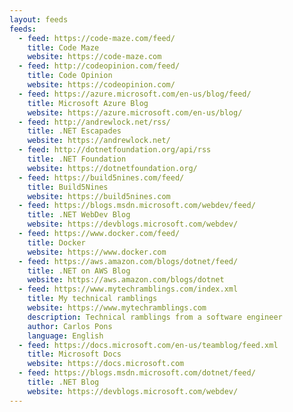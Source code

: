 ```yaml
---
layout: feeds
feeds:
  - feed: https://code-maze.com/feed/
    title: Code Maze
    website: https://code-maze.com
  - feed: http://codeopinion.com/feed/
    title: Code Opinion
    website: https://codeopinion.com/
  - feed: https://azure.microsoft.com/en-us/blog/feed/
    title: Microsoft Azure Blog
    website: https://azure.microsoft.com/en-us/blog/
  - feed: http://andrewlock.net/rss/
    title: .NET Escapades
    website: https://andrewlock.net/
  - feed: http://dotnetfoundation.org/api/rss
    title: .NET Foundation
    website: https://dotnetfoundation.org/
  - feed: https://build5nines.com/feed/
    title: Build5Nines
    website: https://build5nines.com
  - feed: https://blogs.msdn.microsoft.com/webdev/feed/
    title: .NET WebDev Blog
    website: https://devblogs.microsoft.com/webdev/
  - feed: https://www.docker.com/feed/
    title: Docker
    website: https://www.docker.com
  - feed: https://aws.amazon.com/blogs/dotnet/feed/
    title: .NET on AWS Blog
    website: https://aws.amazon.com/blogs/dotnet
  - feed: https://www.mytechramblings.com/index.xml
    title: My technical ramblings
    website: https://www.mytechramblings.com
    description: Technical ramblings from a software engineer
    author: Carlos Pons
    language: English
  - feed: https://docs.microsoft.com/en-us/teamblog/feed.xml
    title: Microsoft Docs
    website: https://docs.microsoft.com
  - feed: https://blogs.msdn.microsoft.com/dotnet/feed/
    title: .NET Blog
    website: https://devblogs.microsoft.com/webdev/
---
```

